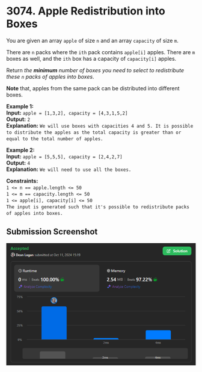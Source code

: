 # 3074. Apple Redistribution into Boxes

You are given an array `apple` of size `n` and an array `capacity` of size `m`.

There are `n` packs where the `ith` pack contains `apple[i]` apples. There are `m` boxes as well, and the `ith` box has a capacity of `capacity[i]` apples.

Return *the **minimum** number of boxes you need to select to redistribute these `n` packs of apples into boxes*.

**Note** that, apples from the same pack can be distributed into different boxes.

**Example 1:**  
    **Input:** `apple = [1,3,2], capacity = [4,3,1,5,2]`  
    **Output:** `2`  
    **Explanation:** `We will use boxes with capacities 4 and 5. It is possible to distribute the apples as the total capacity is greater than or equal to the total number of apples.`  

**Example 2:**  
    **Input:** `apple = [5,5,5], capacity = [2,4,2,7]`  
    **Output:** `4`  
    **Explanation:** `We will need to use all the boxes.`  

**Constraints:**  
    `1 <= n == apple.length <= 50`  
    `1 <= m == capacity.length <= 50`  
    `1 <= apple[i], capacity[i] <= 50`  
    `The input is generated such that it's possible to redistribute packs of apples into boxes.`  

## Submission Screenshot  

![Image](./apple-redistribution-into-boxes.png)
